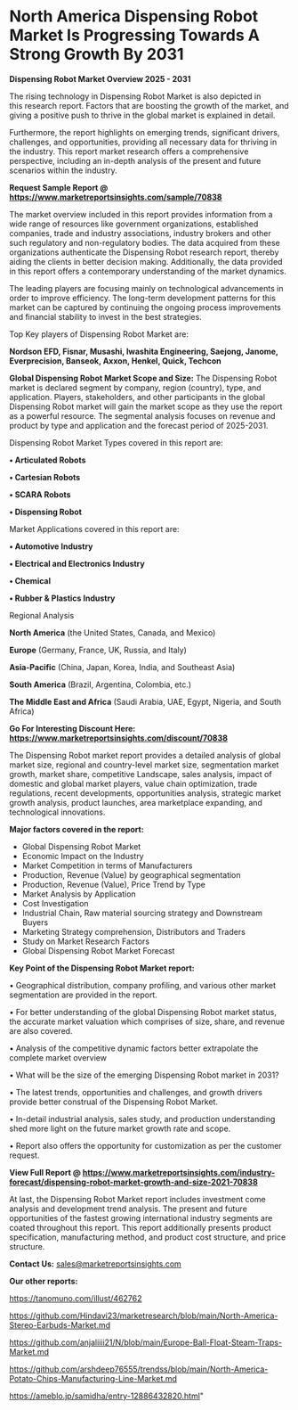 # North America Dispensing Robot Market Is Progressing Towards A Strong Growth By 2031

<Strong> Dispensing Robot Market Overview 2025 - 2031</strong>

The rising technology in Dispensing Robot Market is also depicted in this research report. Factors that are boosting the growth of the market, and giving a positive push to thrive in the global market is explained in detail.

Furthermore, the report highlights on emerging trends, significant drivers, challenges, and opportunities, providing all necessary data for thriving in the industry. This report market research offers a comprehensive perspective, including an in-depth analysis of the present and future scenarios within the industry.

<strong>Request Sample Report @ <a href=https://www.marketreportsinsights.com/sample/70838>https://www.marketreportsinsights.com/sample/70838</a></strong>

The market overview included in this report provides information from a wide range of resources like government organizations, established companies, trade and industry associations, industry brokers and other such regulatory and non-regulatory bodies. The data acquired from these organizations authenticate the Dispensing Robot research report, thereby aiding the clients in better decision making. Additionally, the data provided in this report offers a contemporary understanding of the market dynamics.

The leading players are focusing mainly on technological advancements in order to improve efficiency. The long-term development patterns for this market can be captured by continuing the ongoing process improvements and financial stability to invest in the best strategies.

Top Key players of Dispensing Robot Market are:

<strong>Nordson EFD, Fisnar, Musashi, Iwashita Engineering, Saejong, Janome, Everprecision, Banseok, Axxon, Henkel, Quick, Techcon</strong>

<strong><b>Global Dispensing Robot Market Scope and Size:</b></strong>
The Dispensing Robot market is declared segment by company, region (country), type, and application. Players, stakeholders, and other participants in the global Dispensing Robot market will gain the market scope as they use the report as a powerful resource. The segmental analysis focuses on revenue and product by type and application and the forecast period of 2025-2031.

Dispensing Robot Market Types covered in this report are:

<strong>• Articulated Robots

• Cartesian Robots

• SCARA Robots

• Dispensing Robot</strong>

Market Applications covered in this report are:

<strong>• Automotive Industry

• Electrical and Electronics Industry

• Chemical

• Rubber & Plastics Industry</strong> 

Regional Analysis

<strong>North America</strong> (the United States, Canada, and Mexico)

<strong>Europe</strong> (Germany, France, UK, Russia, and Italy)

<strong>Asia-Pacific</strong> (China, Japan, Korea, India, and Southeast Asia)

<strong>South America</strong> (Brazil, Argentina, Colombia, etc.)

<strong>The Middle East and Africa</strong> (Saudi Arabia, UAE, Egypt, Nigeria, and South Africa)

<strong>Go For Interesting Discount Here: <a href=https://www.marketreportsinsights.com/discount/70838>https://www.marketreportsinsights.com/discount/70838</a></strong>

The Dispensing Robot market report provides a detailed analysis of global market size, regional and country-level market size, segmentation market growth, market share, competitive Landscape, sales analysis, impact of domestic and global market players, value chain optimization, trade regulations, recent developments, opportunities analysis, strategic market growth analysis, product launches, area marketplace expanding, and technological innovations.

<strong><b>Major factors covered in the report:</b></strong>
<ul>
  <li>Global Dispensing Robot Market </li>
  <li>Economic Impact on the Industry</li>
  <li>Market Competition in terms of Manufacturers</li>
  <li>Production, Revenue (Value) by geographical segmentation</li>
  <li>Production, Revenue (Value), Price Trend by Type</li>
  <li>Market Analysis by Application</li>
  <li>Cost Investigation</li>
  <li>Industrial Chain, Raw material sourcing strategy and Downstream Buyers</li>
  <li>Marketing Strategy comprehension, Distributors and Traders</li>
  <li>Study on Market Research Factors</li>
  <li>Global Dispensing Robot Market Forecast</li>
</ul>

<strong><b>Key Point of the Dispensing Robot Market report:</b></strong>

• Geographical distribution, company profiling, and various other market segmentation are provided in the report.

• For better understanding of the global Dispensing Robot market status, the accurate market valuation which comprises of size, share, and revenue are also covered.

• Analysis of the competitive dynamic factors better extrapolate the complete market overview

• What will be the size of the emerging Dispensing Robot market in 2031?

• The latest trends, opportunities and challenges, and growth drivers provide better construal of the Dispensing Robot Market.

• In-detail industrial analysis, sales study, and production understanding shed more light on the future market growth rate and scope.

• Report also offers the opportunity for customization as per the customer request.

<strong><b>View Full Report @ <a href=https://www.marketreportsinsights.com/industry-forecast/dispensing-robot-market-growth-and-size-2021-70838>https://www.marketreportsinsights.com/industry-forecast/dispensing-robot-market-growth-and-size-2021-70838</a></b></strong>


At last, the Dispensing Robot Market report includes investment come analysis and development trend analysis. The present and future opportunities of the fastest growing international industry segments are coated throughout this report. This report additionally presents product specification, manufacturing method, and product cost structure, and price structure.

<strong>Contact Us:</strong>
sales@marketreportsinsights.com

<strong>Our other reports:</strong>

<a href=https://tanomuno.com/illust/462762>https://tanomuno.com/illust/462762</a>

<a href=https://github.com/Hindavi23/marketresearch/blob/main/North-America-Stereo-Earbuds-Market.md>https://github.com/Hindavi23/marketresearch/blob/main/North-America-Stereo-Earbuds-Market.md</a>

<a href=https://github.com/anjaliiii21/N/blob/main/Europe-Ball-Float-Steam-Traps-Market.md>https://github.com/anjaliiii21/N/blob/main/Europe-Ball-Float-Steam-Traps-Market.md</a>

<a href=https://github.com/arshdeep76555/trendss/blob/main/North-America-Potato-Chips-Manufacturing-Line-Market.md>https://github.com/arshdeep76555/trendss/blob/main/North-America-Potato-Chips-Manufacturing-Line-Market.md</a>

<a href=https://ameblo.jp/samidha/entry-12886432820.html>https://ameblo.jp/samidha/entry-12886432820.html</a>"
